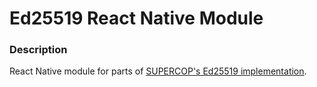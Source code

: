 # Ed25519 React Native Module

### Description
React Native module for parts of [SUPERCOP's Ed25519 implementation](https://bench.cr.yp.to/supercop.html).
